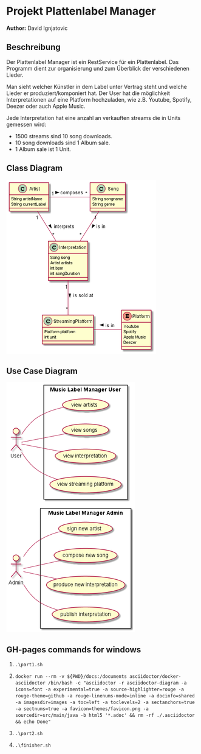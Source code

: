 # Projekt Plattenlabel Manager
**Author:** David Ignjatovic

## Beschreibung

Der Plattenlabel Manager ist ein RestService für ein Plattenlabel.
Das Programm dient zur organisierung und zum Überblick der verschiedenen Lieder.

Man sieht welcher Künstler in dem Label unter Vertrag steht und welche Lieder er produziert/komponiert hat.
Der User hat die möglichkeit Interpretationen auf eine  Platform hochzuladen, wie z.B. Youtube, Spotify, Deezer oder auch Apple Music.

Jede Interpretation hat eine anzahl an verkauften streams die in Units gemessen wird:

* 1500 streams sind 10 song downloads.
* 10 song downloads sind 1 Album sale.
* 1 Album sale ist 1 Unit.


## Class Diagram
![cld](asciidocs/images/cld.png)

## Use Case Diagram
![ucd](asciidocs/images/ucd.png)


## GH-pages commands for windows

1. ```.\part1.sh```

2. ``docker run --rm -v ${PWD}/docs:/documents asciidoctor/docker-asciidoctor /bin/bash -c "asciidoctor -r asciidoctor-diagram -a icons=font -a experimental=true -a source-highlighter=rouge -a rouge-theme=github -a rouge-linenums-mode=inline -a docinfo=shared -a imagesdir=images -a toc=left -a toclevels=2 -a sectanchors=true -a sectnums=true -a favicon=themes/favicon.png -a sourcedir=src/main/java -b html5 '*.adoc' && rm -rf ./.asciidoctor && echo Done"``

3. ```.\part2.sh```

4. ``.\finisher.sh``
